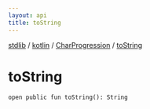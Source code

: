 ```yaml
---
layout: api
title: toString
---
```

[stdlib](../../index.md) / [kotlin](../index.md) / [CharProgression](index.md) / [toString](toString.md)

# toString

```
open public fun toString(): String
```
